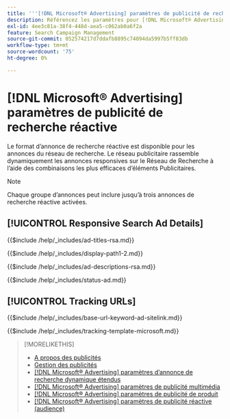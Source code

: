 ```yaml
---
title: '''[!DNL Microsoft® Advertising] paramètres de publicité de recherche réactive'
description: Référencez les paramètres pour [!DNL Microsoft® Advertising] annonces de recherche réactive.
exl-id: 4ee3c81a-38f4-448d-aea5-c062ab0a6f2a
feature: Search Campaign Management
source-git-commit: 052574217d7ddafb8895c74094da5997b5ff83db
workflow-type: tm+mt
source-wordcount: '75'
ht-degree: 0%

---
```


# [!DNL Microsoft® Advertising] paramètres de publicité de recherche réactive

Le format d’annonce de recherche réactive est disponible pour les annonces du réseau de recherche. Le réseau publicitaire rassemble dynamiquement les annonces responsives sur le Réseau de Recherche à l’aide des combinaisons les plus efficaces d’éléments Publicitaires.

>[!NOTE]
>
>Chaque groupe d’annonces peut inclure jusqu’à trois annonces de recherche réactive activées.

## [!UICONTROL Responsive Search Ad Details]

<!-- **[!UICONTROL Ad Titles]:** -->

{{$include /help/_includes/ad-titles-rsa.md}}

<!-- **[!UICONTROL Display Path 1]**, **[!UICONTROL Display Path 2]:** -->

{{$include /help/_includes/display-path1-2.md}}

<!-- **[!UICONTROL Ad Descriptions]:** -->

{{$include /help/_includes/ad-descriptions-rsa.md}}

<!-- **[!UICONTROL Status]:** -->

{{$include /help/_includes/status-ad.md}}

## [!UICONTROL Tracking URLs]

<!-- **[!UICONTROL Base URl]:** -->

{{$include /help/_includes/base-url-keyword-ad-sitelink.md}}

<!-- **[!UICONTROL Tracking Template]:** -->

{{$include /help/_includes/tracking-template-microsoft.md}}


>[!MORELIKETHIS]
>
>* [A propos des publicités](ad-about.md)
>* [Gestion des publicités](ad-manage.md)
>* [[!DNL Microsoft® Advertising] paramètres d’annonce de recherche dynamique étendus](ad-settings-microsoft-dsa.md)
>* [[!DNL Microsoft® Advertising] paramètres de publicité multimédia](ad-settings-microsoft-multimedia.md)
>* [[!DNL Microsoft® Advertising] paramètres de publicité de produit](ad-settings-microsoft-product.md)
>* [[!DNL Microsoft® Advertising] paramètres de publicité réactive (audience)](ad-settings-microsoft-responsive.md)
